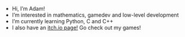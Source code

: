 - Hi, I’m Adam!
- I’m interested in mathematics, gamedev and low-level development
- I’m currently learning Python, C and C++
- I also have an [itch.io page!](https://floppaman.itch.io) Go check out my games!
<!---
FloppaDev4000/FloppaDev4000 is a ✨ special ✨ repository because its `README.md` (this file) appears on your GitHub profile.
You can click the Preview link to take a look at your changes.
--->
